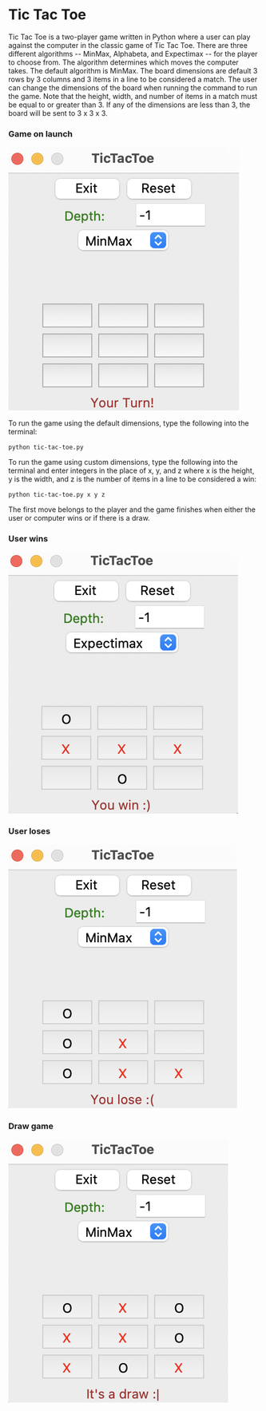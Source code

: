 # Tic Tac Toe

Tic Tac Toe is a two-player game written in Python where a user can play against the computer in the classic game of Tic Tac Toe. 
There are three different algorithms -- MinMax, Alphabeta, and Expectimax --  for the player to choose from. The algorithm determines which moves the computer takes. The default algorithm is MinMax. 
The board dimensions are default 3 rows by 3 columns and 3 items in a line to be considered a match. The user can change the dimensions of the board when running the command to run the game. 
Note that the height, width, and number of items in a match must be equal to or greater than 3. If any of the dimensions are less than 3, the board will be sent to 3 x 3 x 3.

### Game on launch
![Game on launch](Images/launch.png)

To run the game using the default dimensions, type the following into the terminal:
```
python tic-tac-toe.py
```
To run the game using custom dimensions, type the following into the terminal and enter integers in the place of x, y, and z where x is the height, y is the width, and z is the number of items in a line to be considered a win:
```
python tic-tac-toe.py x y z
```

The first move belongs to the player and the game finishes when either the user or computer wins or if there is a draw. 

### User wins
![User wins](Images/win.png)

### User loses
![User loses](Images/lose.png)

### Draw game
![Draw game](Images/draw.png)

